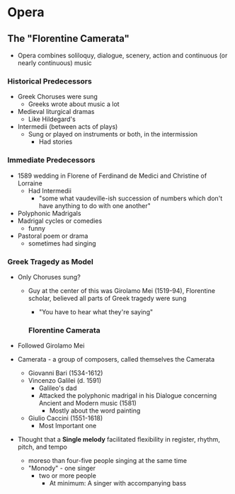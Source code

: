 # Opera 

## The "Florentine Camerata"

* Opera combines soliloquy, dialogue, scenery, action and continuous (or nearly continuous) music

### Historical Predecessors

* Greek Choruses were sung
  * Greeks wrote about music a lot
* Medieval liturgical dramas
  * Like Hildegard's
* Intermedii (between acts of plays)
  * Sung or played on instruments or both, in the intermission 
    * Had stories

### Immediate Predecessors

* 1589 wedding in Florene of Ferdinand de Medici and Christine of Lorraine
  * Had Intermedii 
    * "some what vaudeville-ish succession of numbers which don't have anything to do with one another"
* Polyphonic Madrigals
* Madrigal cycles or comedies
  * funny
* Pastoral poem or drama
  * sometimes had singing

### Greek Tragedy as Model

* Only Choruses sung?
  * Guy at the center of this was Girolamo Mei (1519-94), Florentine scholar, believed all parts of Greek tragedy were sung
    * "You have to hear what they're saying"

	### Florentine Camerata

* Followed Girolamo Mei
* Camerata - a group of composers, called themselves the Camerata
  * Giovanni Bari (1534-1612)
  * Vincenzo Galilei (d. 1591)
    * Galileo's dad
    * Attacked the polyphonic madrigal in his Dialogue concerning Ancient and Modern music (1581)
      * Mostly about the word painting
  * Giulio Caccini (1551-1618)
    * Most Important one
* Thought that a **Single melody** facilitated flexibility in register, rhythm, pitch, and tempo
  * moreso than four-five people singing at the same time
  * "Monody" - one singer
    * two or more people
      * At minimum: A singer with accompanying bass 